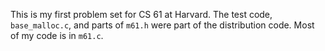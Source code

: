 This is my first problem set for CS 61 at Harvard. The test code, `base_malloc.c`, and parts of `m61.h` were part of the distribution code. Most of my code is in `m61.c`.